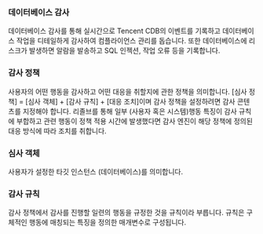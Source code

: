 ### 데이터베이스 감사
데이터베이스 감사를 통해 실시간으로 Tencent CDB의 이벤트를 기록하고 데이터베이스 작업을 디테일하게 감사하여 컴플라이언스 관리를 돕습니다. 또한 데이터베이스에 리스크가 발생하면 알람을 발송하고 SQL 인젝션, 작업 오류 등을 기록합니다. 

### 감사 정책
사용자의 어떤 행동을 감사하고 어떤 대응을 취할지에 관한 정책을 의미합니다. [심사 정책] = [심사 객체] + [감사 규칙] + [대응 조치]이며 감사 정책을 설정하려면 감사 콘텐츠를 지정해야 합니다. 리졸브를 통해 일부 (사용자 혹은 시스템)행동 특징이 감사 규칙에 부합하고 관련 행동이 정책 적용 시간에 발생했다면 감사 엔진이 해당 정책에 정의된 대응 방식에 따라 조치를 취합니다.

### 심사 객체
사용자가 설정한 타깃 인스턴스 (데이터베이스)를 의미합니다.

### 감사 규칙
감사 정책에서 감사를 진행할 일련의 행동을 규정한 것을 규칙이라 부릅니다. 규칙은 구체적인 행동에 매칭되는 특징을 정의한 매개변수로 구성됩니다.  
